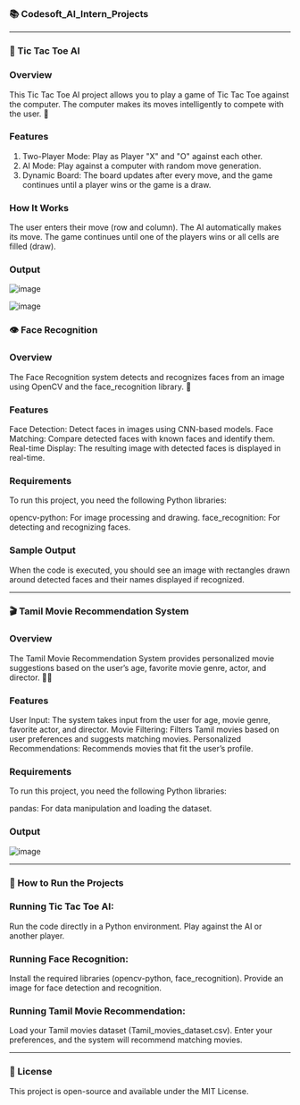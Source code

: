 ### 📚 Codesoft_AI_Intern_Projects
---
### 🧩 Tic Tac Toe AI
### Overview
This Tic Tac Toe AI project allows you to play a game of Tic Tac Toe against the computer. The computer makes its moves intelligently to compete with the user. 🤖

### Features
1) Two-Player Mode: Play as Player "X" and "O" against each other.
2) AI Mode: Play against a computer with random move generation.
3) Dynamic Board: The board updates after every move, and the game continues until a player wins or the game is a draw.
### How It Works
The user enters their move (row and column).
The AI automatically makes its move.
The game continues until one of the players wins or all cells are filled (draw).
### Output

![image](https://github.com/user-attachments/assets/84b63256-ec46-4b22-9c8c-dd5940cf68b5)

![image](https://github.com/user-attachments/assets/80947371-fb4c-45e2-b85e-90cea139f94c)

### 👁️ Face Recognition
### Overview
The Face Recognition system detects and recognizes faces from an image using OpenCV and the face_recognition library. 🤳

### Features
Face Detection: Detect faces in images using CNN-based models.
Face Matching: Compare detected faces with known faces and identify them.
Real-time Display: The resulting image with detected faces is displayed in real-time.
### Requirements
To run this project, you need the following Python libraries:

opencv-python: For image processing and drawing.
face_recognition: For detecting and recognizing faces.
### Sample Output
When the code is executed, you should see an image with rectangles drawn around detected faces and their names displayed if recognized.

---

### 🎬 Tamil Movie Recommendation System
### Overview
The Tamil Movie Recommendation System provides personalized movie suggestions based on the user’s age, favorite movie genre, actor, and director. 🎥🍿

### Features
User Input: The system takes input from the user for age, movie genre, favorite actor, and director.
Movie Filtering: Filters Tamil movies based on user preferences and suggests matching movies.
Personalized Recommendations: Recommends movies that fit the user’s profile.
### Requirements
To run this project, you need the following Python libraries:

pandas: For data manipulation and loading the dataset.
### Output
![image](https://github.com/user-attachments/assets/369bfe92-7851-47fe-9d08-70da280c481f)

---
### 🚀 How to Run the Projects
### Running Tic Tac Toe AI:
Run the code directly in a Python environment.
Play against the AI or another player.
### Running Face Recognition:
Install the required libraries (opencv-python, face_recognition).
Provide an image for face detection and recognition.
### Running Tamil Movie Recommendation:

Load your Tamil movies dataset (Tamil_movies_dataset.csv).
Enter your preferences, and the system will recommend matching movies.

---
### 📝 License
This project is open-source and available under the MIT License.


